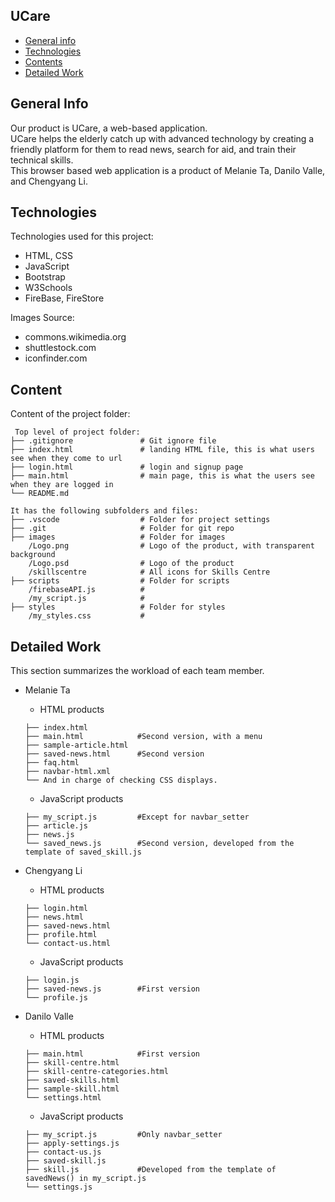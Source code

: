 ## UCare

-  [General info](#general-info)
-  [Technologies](#technologies)
-  [Contents](#content)
-  [Detailed Work](#detailed-work)

## General Info

Our product is UCare, a web-based application. \
UCare helps the elderly catch up with advanced technology by creating a friendly platform for them to read news, search for aid, and train their technical skills. \
This browser based web application is a product of Melanie Ta, Danilo Valle, and Chengyang Li.

## Technologies

Technologies used for this project:

-  HTML, CSS
-  JavaScript
-  Bootstrap
-  W3Schools
-  FireBase, FireStore

Images Source:

-  commons.wikimedia.org
-  shuttlestock.com
-  iconfinder.com

## Content

Content of the project folder:

```
 Top level of project folder:
├── .gitignore               # Git ignore file
├── index.html               # landing HTML file, this is what users see when they come to url
├── login.html               # login and signup page
├── main.html                # main page, this is what the users see when they are logged in
└── README.md

It has the following subfolders and files:
├── .vscode                  # Folder for project settings
├── .git                     # Folder for git repo
├── images                   # Folder for images
    /Logo.png                # Logo of the product, with transparent background
    /Logo.psd                # Logo of the product
    /skillscentre            # All icons for Skills Centre
├── scripts                  # Folder for scripts
    /firebaseAPI.js          #
    /my_script.js            #
├── styles                   # Folder for styles
    /my_styles.css           #
```

## Detailed Work

This section summarizes the workload of each team member.

-  Melanie Ta

   -  HTML products

   ```
   ├── index.html
   ├── main.html            #Second version, with a menu
   ├── sample-article.html
   ├── saved-news.html      #Second version
   ├── faq.html
   ├── navbar-html.xml
   └── And in charge of checking CSS displays.
   ```

   -  JavaScript products

   ```
   ├── my_script.js         #Except for navbar_setter
   ├── article.js
   ├── news.js
   └── saved_news.js        #Second version, developed from the template of saved_skill.js
   ```

-  Chengyang Li

   -  HTML products

   ```
   ├── login.html
   ├── news.html
   ├── saved-news.html
   ├── profile.html
   └── contact-us.html
   ```

   -  JavaScript products

   ```
   ├── login.js
   ├── saved-news.js        #First version
   └── profile.js
   ```

-  Danilo Valle

   -  HTML products

   ```
   ├── main.html            #First version
   ├── skill-centre.html
   ├── skill-centre-categories.html
   ├── saved-skills.html
   ├── sample-skill.html
   └── settings.html
   ```

   -  JavaScript products

   ```
   ├── my_script.js         #Only navbar_setter
   ├── apply-settings.js
   ├── contact-us.js
   ├── saved-skill.js
   ├── skill.js             #Developed from the template of savedNews() in my_script.js
   └── settings.js
   ```
